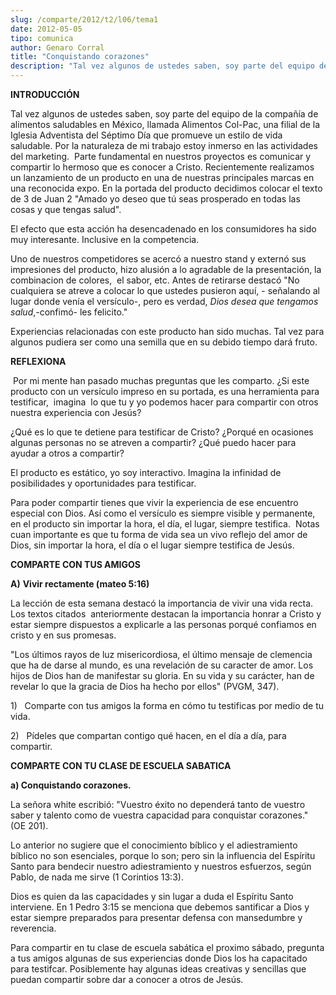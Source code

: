 ```yaml
---
slug: /comparte/2012/t2/l06/tema1
date: 2012-05-05
tipo: comunica
author: Genaro Corral
title: "Conquistando corazones"
description: "Tal vez algunos de ustedes saben, soy parte del equipo de la compañía de  alimentos saludables en México, llamada Alimentos Col-Pac, una filial de la  Iglesia Adventista del Séptimo Día que promueve un estilo de vida saludable.  Por la naturaleza de mi trabajo estoy inmerso en..."
---
```


**INTRODUCCIÓN**

Tal vez algunos de ustedes saben, soy parte del equipo de la compañía de alimentos saludables en México, llamada Alimentos Col-Pac, una filial de la Iglesia Adventista del Séptimo Día que promueve un estilo de vida saludable. Por la naturaleza de mi trabajo estoy inmerso en las actividades del marketing.  Parte fundamental en nuestros proyectos es comunicar y compartir lo hermoso que es conocer a Cristo. Recientemente realizamos un lanzamiento de un producto en una de nuestras principales marcas en una reconocida expo. En la portada del producto decidimos colocar el texto de 3 de Juan 2 "Amado yo deseo que tú seas prosperado en todas las cosas y que tengas salud".

El efecto que esta acción ha desencadenado en los consumidores ha sido muy interesante. Inclusive en la competencia.

Uno de nuestros competidores se acercó a nuestro stand y externó sus impresiones del producto, hizo alusión a lo agradable de la presentación, la combinacion de colores,  el sabor, etc. Antes de retirarse destacó "No cualquiera se atreve a colocar lo que ustedes pusieron aquí, - señalando al lugar donde venía el versículo-, pero es verdad, _Dios desea que tengamos salud_,-confimó- les felicito."

Experiencias relacionadas con este producto han sido muchas. Tal vez para algunos pudiera ser como una semilla que en su debido tiempo dará fruto.

**REFLEXIONA**

 Por mi mente han pasado muchas preguntas que les comparto. ¿Si este producto con un versículo impreso en su portada, es una herramienta para testificar,  imagina  lo que tu y yo podemos hacer para compartir con otros nuestra experiencia con Jesús?

¿Qué es lo que te detiene para testificar de Cristo? ¿Porqué en ocasiones algunas personas no se atreven a compartir? ¿Qué puedo hacer para ayudar a otros a compartir?

El producto es estático, yo soy interactivo. Imagina la infinidad de posibilidades y oportunidades para testificar.

Para poder compartir tienes que vivir la experiencia de ese encuentro especial con Dios. Así como el versículo es siempre visible y permanente, en el producto sin importar la hora, el día, el lugar, siempre testifica.  Notas cuan importante es que tu forma de vida sea un vivo reflejo del amor de Dios, sin importar la hora, el día o el lugar siempre testifica de Jesús.

**COMPARTE CON TUS AMIGOS**

**A)** **Vivir rectamente (mateo 5:16)**

La lección de esta semana destacó la importancia de vivir una vida recta.  Los textos citados  anteriormente destacan la importancia honrar a Cristo y estar siempre dispuestos a explicarle a las personas porqué confiamos en cristo y en sus promesas.

"Los últimos rayos de luz misericordiosa, el último mensaje de clemencia que ha de darse al mundo, es una revelación de su caracter de amor. Los hijos de Dios han de manifestar su gloria. En su vida y su carácter, han de revelar lo que la gracia de Dios ha hecho por ellos" (PVGM, 347).

1)   Comparte con tus amigos la forma en cómo tu testificas por medio de tu vida.

2)   Pídeles que compartan contigo qué hacen, en el día a día, para compartir.

**COMPARTE CON TU CLASE DE ESCUELA SABATICA**

**a) Conquistando corazones.**

La señora white escribió: "Vuestro éxito no dependerá tanto de vuestro saber y talento como de vuestra capacidad para conquistar corazones." (OE 201).

Lo anterior no sugiere que el conocimiento bíblico y el adiestramiento bíblico no son esenciales, porque lo son; pero sin la influencia del Espíritu Santo para bendecir nuestro adiestramiento y nuestros esfuerzos, según Pablo, de nada me sirve (1 Corintios 13:3).

Dios es quien da las capacidades y sin lugar a duda el Espíritu Santo interviene. En 1 Pedro 3:15 se menciona que debemos santificar a Dios y estar siempre preparados para presentar defensa con mansedumbre y reverencia.

Para compartir en tu clase de escuela sabática el proximo sábado, pregunta a tus amigos algunas de sus experiencias donde Dios los ha capacitado para testifcar. Posiblemente hay algunas ideas creativas y sencillas que puedan compartir sobre dar a conocer a otros de Jesús.
